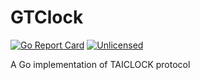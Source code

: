 # GTClock
[![Go Report Card](https://goreportcard.com/badge/github.com/karasz/gtclock)](https://goreportcard.com/report/github.com/karasz/gtclock)
[![Unlicensed](https://img.shields.io/badge/license-Unlicense-blue.svg)](https://github.com/karasz/gnocco/blob/master/UNLICENSE)


A Go implementation of TAICLOCK protocol
